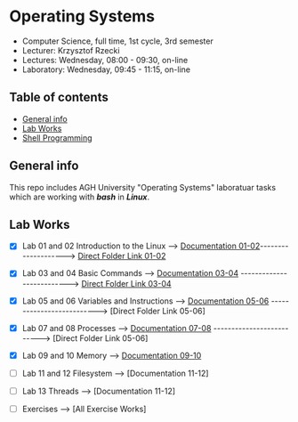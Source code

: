# Operating Systems
- Computer Science, full time, 1st cycle, 3rd semester
- Lecturer: Krzysztof Rzecki
- Lectures: Wednesday, 08:00 - 09:30, on-line
- Laboratory: Wednesday, 09:45 - 11:15, on-line

## Table of contents
* [General info](#general-info)
* [Lab Works](#lab-works)
* [Shell Programming](https://tldp.org/LDP/abs/html/index.html)


## General info
This repo includes AGH University "Operating Systems" laboratuar tasks which are working with **_bash_** in **_Linux_**.
	
## Lab Works 
- [x] Lab 01 and 02 Introduction to the Linux  --> [Documentation 01-02](https://github.com/Kyleann/Operating-Systems/files/10022437/01.Introduction.and.Linux.installation.pdf)--------------------> [Direct Folder Link 01-02](https://github.com/Kyleann/Operating-Systems/blob/main/LAB01_02.md)
- [x] Lab 03 and 04 Basic Commands --> [Documentation 03-04](https://github.com/Kyleann/Operating-Systems/files/10022441/02.Basic.commands.pdf) --------------------------> [Direct Folder Link 03-04](https://github.com/Kyleann/Operating-Systems/blob/main/LAB03_04.md)
- [x] Lab 05 and 06 Variables and Instructions --> [Documentation 05-06](https://github.com/Kyleann/Operating-Systems/files/10022444/05.and.06.Variables.and.instructions.pdf) --------------------------> [Direct Folder Link 05-06]
- [x] Lab 07 and 08 Processes --> [Documentation 07-08](https://github.com/Kyleann/Operating-Systems/files/10022445/07.and.08.Processes.pdf) --------------------------> [Direct Folder Link 05-06]
- [x] Lab 09 and 10 Memory --> [Documentation 09-10](https://github.com/Kyleann/Operating-Systems/files/10022502/09.and.10.Memory.pdf)
- [ ] Lab 11 and 12 Filesystem  --> [Documentation 11-12]
- [ ] Lab 13 Threads  --> [Documentation 11-12]
- [ ] Exercises --> [All Exercise Works] 









	

